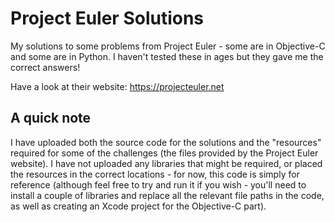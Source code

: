 # Project Euler Solutions

My solutions to some problems from Project Euler - some are in Objective-C and some are in Python. I haven't tested these in ages but they gave me the correct answers!

Have a look at their website: https://projecteuler.net

## A quick note

I have uploaded both the source code for the solutions and the "resources" required for some of the challenges (the files provided by the Project Euler website). I have not uploaded any libraries that might be required, or placed the resources in the correct locations - for now, this code is simply for reference (although feel free to try and run it if you wish - you'll need to install a couple of libraries and replace all the relevant file paths in the code, as well as creating an Xcode project for the Objective-C part).
